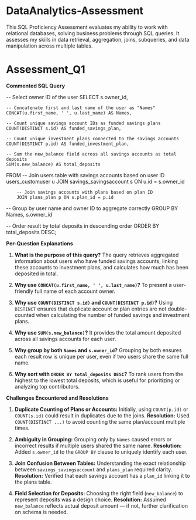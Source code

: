 # DataAnalytics-Assessment
This SQL Proficiency Assessment evaluates my ability to work with relational databases, solving business problems through SQL queries. It assesses my skills in data retrieval, aggregation, joins, subqueries, and data manipulation across multiple tables.

# Assessment_Q1
**Commented SQL Query**

-- Select owner ID of the user
SELECT 
    s.owner_id,
    
    -- Concatenate first and last name of the user as "Names"
    CONCAT(u.first_name, ' ', u.last_name) AS Names,

    -- Count unique savings account IDs as funded savings plans
    COUNT(DISTINCT s.id) AS funded_savings_plan,

    -- Count unique investment plans connected to the savings accounts
    COUNT(DISTINCT p.id) AS funded_investment_plan,

    -- Sum the new_balance field across all savings accounts as total deposits
    SUM(s.new_balance) AS total_deposits

FROM
    -- Join users table with savings accounts based on user ID
    users_customuser u
        JOIN savings_savingsaccount s ON u.id = s.owner_id

        -- Join savings accounts with plans based on plan ID
        JOIN plans_plan p ON s.plan_id = p.id

-- Group by user name and owner ID to aggregate correctly
GROUP BY Names, s.owner_id

-- Order result by total deposits in descending order
ORDER BY total_deposits DESC;

 **Per-Question Explanations**

1. **What is the purpose of this query?**
   The query retrieves aggregated information about users who have funded savings accounts, linking these accounts to investment plans, and calculates how much has been deposited in total.

2. **Why use `CONCAT(u.first_name, ' ', u.last_name)`?**
   To present a user-friendly full name of each account owner.

3. **Why use `COUNT(DISTINCT s.id)` and `COUNT(DISTINCT p.id)`?**
   Using `DISTINCT` ensures that duplicate account or plan entries are not double-counted when calculating the number of funded savings and investment plans.

4. **Why use `SUM(s.new_balance)`?**
   It provides the total amount deposited across all savings accounts for each user.

5. **Why group by both `Names` and `s.owner_id`?**
   Grouping by both ensures each result row is unique per user, even if two users share the same full name.

6. **Why sort with `ORDER BY total_deposits DESC`?**
   To rank users from the highest to the lowest total deposits, which is useful for prioritizing or analyzing top contributors.

 **Challenges Encountered and Resolutions**

1. **Duplicate Counting of Plans or Accounts:**
   Initially, using `COUNT(p.id)` or `COUNT(s.id)` could result in duplicates due to the joins.
   **Resolution:** Used `COUNT(DISTINCT ...)` to avoid counting the same plan/account multiple times.

2. **Ambiguity in Grouping:**
   Grouping only by `Names` caused errors or incorrect results if multiple users shared the same name.
   **Resolution:** Added `s.owner_id` to the `GROUP BY` clause to uniquely identify each user.

3. **Join Confusion Between Tables:**
   Understanding the exact relationship between `savings_savingsaccount` and `plans_plan` required clarity.
   **Resolution:** Verified that each savings account has a `plan_id` linking it to the plans table.

4. **Field Selection for Deposits:**
   Choosing the right field (`new_balance`) to represent deposits was a design choice.
   **Resolution:** Assumed `new_balance` reflects actual deposit amount — if not, further clarification on schema is needed.


